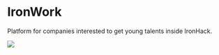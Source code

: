 # IronWork

Platform for companies interested to get young talents inside IronHack.


![](https://i.ibb.co/CKbr6Cv/ENDPOINTS-ACTUALIZADO2.png)







